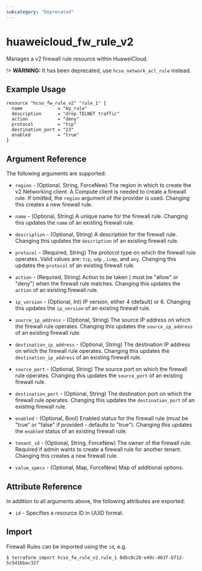 ```yaml
---
subcategory: "Deprecated"
---
```


# huaweicloud\_fw\_rule\_v2

Manages a v2 firewall rule resource within HuaweiCloud.

!> **WARNING:** It has been deprecated, use `hcso_network_acl_rule` instead.

## Example Usage

```hcl
resource "hcso_fw_rule_v2" "rule_1" {
  name             = "my_rule"
  description      = "drop TELNET traffic"
  action           = "deny"
  protocol         = "tcp"
  destination_port = "23"
  enabled          = "true"
}
```

## Argument Reference

The following arguments are supported:

* `region` - (Optional, String, ForceNew) The region in which to create the v2 Networking client. A Compute client is
  needed to create a firewall rule. If omitted, the
  `region` argument of the provider is used. Changing this creates a new firewall rule.

* `name` - (Optional, String) A unique name for the firewall rule. Changing this updates the `name` of an existing
  firewall rule.

* `description` - (Optional, String) A description for the firewall rule. Changing this updates the `description` of an
  existing firewall rule.

* `protocol` - (Required, String) The protocol type on which the firewall rule operates. Valid values are: `tcp`, `udp`
  , `icmp`, and `any`. Changing this updates the
  `protocol` of an existing firewall rule.

* `action` - (Required, String) Action to be taken ( must be "allow" or "deny") when the firewall rule matches. Changing
  this updates the `action` of an existing firewall rule.

* `ip_version` - (Optional, Int) IP version, either 4 (default) or 6. Changing this updates the `ip_version` of an
  existing firewall rule.

* `source_ip_address` - (Optional, String) The source IP address on which the firewall rule operates. Changing this
  updates the `source_ip_address` of an existing firewall rule.

* `destination_ip_address` - (Optional, String) The destination IP address on which the firewall rule operates. Changing
  this updates the `destination_ip_address`
  of an existing firewall rule.

* `source_port` - (Optional, String) The source port on which the firewall rule operates. Changing this updates
  the `source_port` of an existing firewall rule.

* `destination_port` - (Optional, String) The destination port on which the firewall rule operates. Changing this
  updates the `destination_port` of an existing firewall rule.

* `enabled` - (Optional, Bool) Enabled status for the firewall rule (must be "true"
  or "false" if provided - defaults to "true"). Changing this updates the
  `enabled` status of an existing firewall rule.

* `tenant_id` - (Optional, String, ForceNew) The owner of the firewall rule. Required if admin wants to create a
  firewall rule for another tenant. Changing this creates a new firewall rule.

* `value_specs` - (Optional, Map, ForceNew) Map of additional options.

## Attribute Reference

In addition to all arguments above, the following attributes are exported:

* `id` - Specifies a resource ID in UUID format.

## Import

Firewall Rules can be imported using the `id`, e.g.

```
$ terraform import hcso_fw_rule_v2.rule_1 8dbc0c28-e49c-463f-b712-5c5d1bbac327
```
